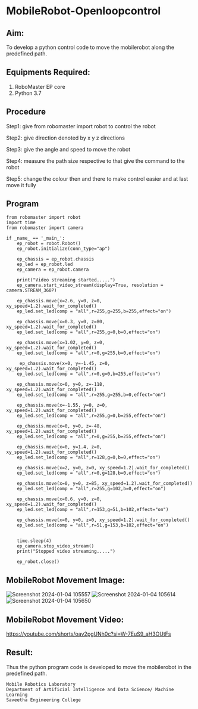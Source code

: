 # MobileRobot-Openloopcontrol
## Aim:

To develop a python control code to move the mobilerobot along the predefined path.

## Equipments Required:
1. RoboMaster EP core
2. Python 3.7

## Procedure

Step1: give from robomaster import robot to control the robot

Step2: give direction denoted by x y z directions

Step3: give the angle and speed to move the robot 

Step4: measure the path size respective to that give the command to the robot

Step5: change the colour then and there to make control easier and at last move it fully

## Program
```
from robomaster import robot
import time
from robomaster import camera

if _name_ == '_main_':
    ep_robot = robot.Robot()
    ep_robot.initialize(conn_type="ap")

    ep_chassis = ep_robot.chassis
    ep_led = ep_robot.led
    ep_camera = ep_robot.camera

    print("Video streaming started.....")
    ep_camera.start_video_stream(display=True, resolution = camera.STREAM_360P)

    ep_chassis.move(x=2.6, y=0, z=0, xy_speed=1.2).wait_for_completed()
    ep_led.set_led(comp = "all",r=255,g=255,b=255,effect="on")
    
    ep_chassis.move(x=0.3, y=0, z=80, xy_speed=1.2).wait_for_completed()
    ep_led.set_led(comp = "all",r=255,g=0,b=0,effect="on")

    ep_chassis.move(x=1.02, y=0, z=0, xy_speed=1.2).wait_for_completed()
    ep_led.set_led(comp = "all",r=0,g=255,b=0,effect="on")

     ep_chassis.move(x=0, y=-1.45, z=0, xy_speed=1.2).wait_for_completed()
    ep_led.set_led(comp = "all",r=0,g=0,b=255,effect="on")

    ep_chassis.move(x=0, y=0, z=-118, xy_speed=1.2).wait_for_completed()
    ep_led.set_led(comp = "all",r=255,g=255,b=0,effect="on")
    
    ep_chassis.move(x=-1.55, y=0, z=0, xy_speed=1.2).wait_for_completed()
    ep_led.set_led(comp = "all",r=255,g=0,b=255,effect="on")

    ep_chassis.move(x=0, y=0, z=-48, xy_speed=1.2).wait_for_completed()
    ep_led.set_led(comp = "all",r=0,g=255,b=255,effect="on")

    ep_chassis.move(x=0, y=1.4, z=0, xy_speed=1.2).wait_for_completed()
    ep_led.set_led(comp = "all",r=128,g=0,b=0,effect="on")

    ep_chassis.move(x=2, y=0, z=0, xy_speed=1.2).wait_for_completed()
    ep_led.set_led(comp = "all",r=0,g=128,b=0,effect="on")

    ep_chassis.move(x=0, y=0, z=85, xy_speed=1.2).wait_for_completed()
    ep_led.set_led(comp = "all",r=255,g=102,b=0,effect="on")

    ep_chassis.move(x=0.6, y=0, z=0, xy_speed=1.2).wait_for_completed()
    ep_led.set_led(comp = "all",r=153,g=51,b=102,effect="on")

    ep_chassis.move(x=0, y=0, z=0, xy_speed=1.2).wait_for_completed()
    ep_led.set_led(comp = "all",r=51,g=153,b=102,effect="on")


    time.sleep(4)
    ep_camera.stop_video_stream()
    print("Stopped video streaming.....")

    ep_robot.close()

```

## MobileRobot Movement Image:
![Screenshot 2024-01-04 105557](https://github.com/franklinraj/mobilerobot-openloopcontrol/assets/148993740/7bad193a-79de-4fb4-a439-3083e8beec98)
![Screenshot 2024-01-04 105614](https://github.com/franklinraj/mobilerobot-openloopcontrol/assets/148993740/fb018260-1f6c-4576-92ae-ed4397ef74c7)
![Screenshot 2024-01-04 105650](https://github.com/franklinraj/mobilerobot-openloopcontrol/assets/148993740/51d45c55-2c26-4835-9855-d87b7439743d)



## MobileRobot Movement Video:

https://youtube.com/shorts/oav2pgUNh0c?si=W-7EuS9_aH3OUtFs

## Result:
Thus the python program code is developed to move the mobilerobot in the predefined path.

```
Mobile Robotics Laboratory
Department of Artificial Intelligence and Data Science/ Machine Learning
Saveetha Engineering College
```
